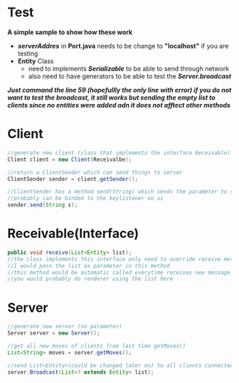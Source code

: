 # Test
**A simple sample to show how these work**
* ***serverAddres*** in **Port.java** needs to be change to **"localhost"** if you are testing
* **Entity** Class 
    * need to implements ***Serializable*** to be able to send through network
    * also need to have generators to be able to test the ***Server.broadcast***

***Just command the line 59 (hopefullly the only line with error) if you do not want to test the broadcast, it still works but sending the empty list to clients since no entities were added adn it does not afftect other methods***




# Client

```java
//generate new client (class that implements the interface Receivable)
Client client = new Client(Receivalbe);

//return a ClientSender which can send things to server
ClientSender sender = client.getSender();

//ClientSender has a method send(String) which sends the parameter to server
//probably can be binded to the keylistener on ui
sender.send(String s);

```

# Receivable(Interface)

```java
public void receive(List<Entity> list);
//the class implements this interface only need to override receive method
//I would pass the list as parameter in this method
//this method would be automatic called everytime receives new message from server
//you would probably do renderer using the list here
```


# Server

```java
//generate new server (no parameter)
Server server = new Server();

//get all new moves of clients from last time getMoves()
List<String> moves = server.getMoves();

//send List<Entity>(could be changed later on) to all clients connected to this server
server.Broadcast(List<? extends Entity> list);
```




